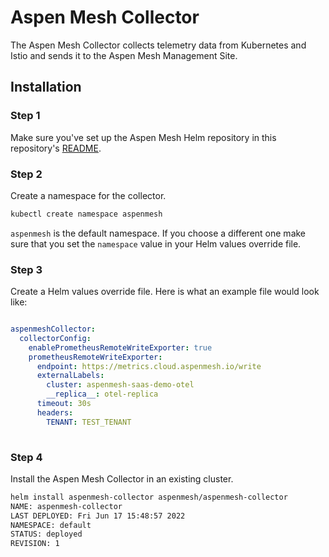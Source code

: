 # Aspen Mesh Collector

The Aspen Mesh Collector collects telemetry data from Kubernetes and Istio and sends it to the Aspen Mesh Management Site.

## Installation

### Step 1
Make sure you've set up the Aspen Mesh Helm repository in this repository's [README](../README.MD).

### Step 2
Create a namespace for the collector.

```bash
kubectl create namespace aspenmesh
```

`aspenmesh` is the default namespace.  If you choose a different one make sure that you set the `namespace` value in your Helm values override file.

### Step 3

Create a Helm values override file.  Here is what an example file would look like:

```yaml

aspenmeshCollector:
  collectorConfig:
    enablePrometheusRemoteWriteExporter: true
    prometheusRemoteWriteExporter:
      endpoint: https://metrics.cloud.aspenmesh.io/write
      externalLabels:
        cluster: aspenmesh-saas-demo-otel
        __replica__: otel-replica
      timeout: 30s
      headers:
        TENANT: TEST_TENANT
        
```

### Step 4

Install the Aspen Mesh Collector in an existing cluster. 

```bash
helm install aspenmesh-collector aspenmesh/aspenmesh-collector 
NAME: aspenmesh-collector
LAST DEPLOYED: Fri Jun 17 15:48:57 2022
NAMESPACE: default
STATUS: deployed
REVISION: 1
```
